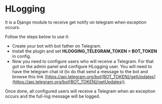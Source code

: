 
# HLogging

It is a Django module to receive get notify on telegram when exception occurs.

Follow the steps below to use it:

- Create your bot with bot father on Telegram.
- Install the plugin and set **HLOGGING_TELEGRAM_TOKEN = BOT_TOKEN** in config.
- Now you need to configure users who will receive a Telegram. For that got on the admin panel and configure HLogging user. You will need to have the telegram chat id (to do that send a message to the bot and browse this link [https://api.telegram.org/bot[BOT_TOKEN]/getUpdates](https://api.telegram.org/bot[BOT_TOKEN]/getUpdates)).

Once done, all configured users will receive a Telegram when an exception occurs and the full-log message will be logged.
